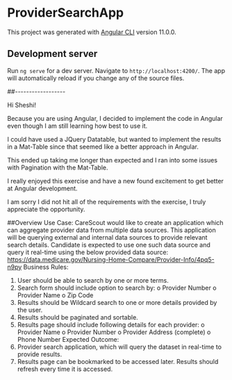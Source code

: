 
# ProviderSearchApp

This project was generated with [Angular CLI](https://github.com/angular/angular-cli) version 11.0.0.

## Development server

Run `ng serve` for a dev server. Navigate to `http://localhost:4200/`. The app will automatically reload if you change any of the source files.


##------------------

Hi Sheshi!

Because you are using Angular, I decided to implement the code in Angular even though I am still learning how best to use it.

I could have used a JQuery Datatable, but wanted to implement the results in a Mat-Table since that seemed like a better approach in Angular.

This ended up taking me longer than expected and I ran into some issues with Pagination with the Mat-Table.  

I really enjoyed this exercise and have a new found excitement to get better at Angular development.  

I am sorry I did not hit all of the requirements with the exercise, I truly appreciate the opportunity.


##Overview
Use Case:
CareScout would like to create an application which can aggregate provider data from multiple data sources.
This application will be querying external and internal data sources to provide relevant search details.
Candidate is expected to use one such data source and query it real-time using the below provided data source: 
https://data.medicare.gov/Nursing-Home-Compare/Provider-Info/4pq5-n9py
Business Rules:
1.	User should be able to search by one or more terms.
2.	Search form should include option to search by: 
o	Provider Number
o	Provider Name
o	Zip Code
3.	Results should be Wildcard search to one or more details provided by the user.
4.	Results should be paginated and sortable.
5.	Results page should include following details for each provider:
o	Provider Name
o	Provider Number
o	Provider Address (complete)
o	Phone Number
Expected Outcome:
1.	Provider search application, which will query the dataset in real-time to provide results.
2.	Results page can be bookmarked to be accessed later. Results should refresh every time it is accessed. 


